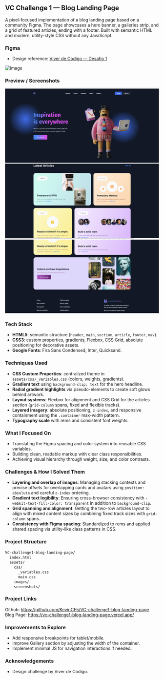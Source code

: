 ## VC Challenge 1 — Blog Landing Page

A pixel-focused implementation of a blog landing page based on a community Figma. The page showcases a hero banner, a galleries strip, and a grid of featured articles, ending with a footer. Built with semantic HTML and modern, utility-style CSS without any JavaScript.

### Figma

- Design reference: [Viver de Código — Desafio 1](https://www.figma.com/design/JNpSqGAx3mQb5PDMlmX849/Viver-de-Código---Desafio--1---21-04-a-27-04?t=uwexw2KpqqDyuLVb-1)

<img width="365" height="845" alt="image" src="https://github.com/user-attachments/assets/2749e6be-57f8-48ba-94d5-47a750309703" />

### Preview / Screenshots

![Hero (desktop)](assets/images/screenshots/hero-desktop.png)
![Articles grid (desktop)](assets/images/screenshots/articles-desktop.png)
![Footer (desktop)](assets/images/screenshots/footer-desktop.png)

### Tech Stack

- **HTML5**: semantic structure (`header`, `main`, `section`, `article`, `footer`, `nav`).
- **CSS3**: custom properties, gradients, Flexbox, CSS Grid, absolute positioning for decorative assets.
- **Google Fonts**: Fira Sans Condensed, Inter, Quicksand.

### Techniques Used

- **CSS Custom Properties**: centralized theme in `assets/css/_variables.css` (colors, weights, gradients).
- **Gradient text** using `background-clip: text` for the hero headline.
- **Radial gradient highlights** via pseudo-elements to create soft glows behind artwork.
- **Layout systems**: Flexbox for alignment and CSS Grid for the articles section (`grid-column` spans, fixed and flexible tracks).
- **Layered imagery**: absolute positioning, `z-index`, and responsive containment using the `.container` max-width pattern.
- **Typography scale** with rems and consistent font weights.

### What I Focused On

- Translating the Figma spacing and color system into reusable CSS variables.
- Building clean, readable markup with clear class responsibilities.
- Achieving visual hierarchy through weight, size, and color contrasts.

### Challenges & How I Solved Them

- **Layering and overlap of images**: Managing stacking contexts and precise offsets for overlapping cards and avatars using `position: absolute` and careful `z-index` ordering.
- **Gradient text legibility**: Ensuring cross-browser consistency with `-webkit-text-fill-color: transparent` in addition to `background-clip`.
- **Grid spanning and alignment**: Getting the two-row articles layout to align with mixed content sizes by combining fixed track sizes with `grid-column` spans.
- **Consistency with Figma spacing**: Standardized to rems and applied shared spacing via utility-like class patterns in CSS.

### Project Structure

```
VC-challenge1-blog-landing-page/
  index.html
  assets/
    css/
      _variables.css
      main.css
    images/
    screenshots/
```

### Project Links

Github: https://github.com/KevinCF5/VC-challenge1-blog-landing-page
Blog Page: https://vc-challenge1-blog-landing-page.vercel.app/

### Improvements to Explore

- Add responsive breakpoints for tablet/mobile.
- Improve Gallery section by adjusting the width of the container.
- Implement minimal JS for navigation interactions if needed.

### Acknowledgements

- Design challenge by Viver de Código.
